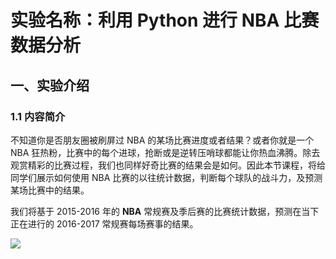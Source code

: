 # 实验名称：利用 Python 进行 NBA 比赛数据分析

## 一、实验介绍

### 1.1 内容简介

不知道你是否朋友圈被刷屏过 NBA 的某场比赛进度或者结果？或者你就是一个 NBA 狂热粉，比赛中的每个进球，抢断或是逆转压哨球都能让你热血沸腾。除去观赏精彩的比赛过程，我们也同样好奇比赛的结果会是如何。因此本节课程，将给同学们展示如何使用 NBA 比赛的以往统计数据，判断每个球队的战斗力，及预测某场比赛中的结果。

我们将基于 2015-2016 年的 **NBA** 常规赛及季后赛的比赛统计数据，预测在当下正在进行的 2016-2017 常规赛每场赛事的结果。

![](https://dn-anything-about-doc.qbox.me/document-uid291340labid2647timestamp1489325776168.png/wm)
